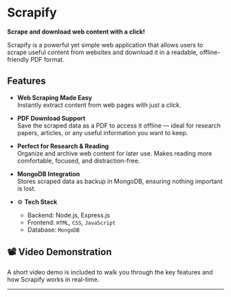 # Scrapify

**Scrape and download web content with a click!**

Scrapify is a powerful yet simple web application that allows users to scrape useful content from websites and download it in a readable, offline-friendly PDF format.

## Features

-  **Web Scraping Made Easy**  
  Instantly extract content from web pages with just a click.

-  **PDF Download Support**  
  Save the scraped data as a PDF to access it offline — ideal for research papers, articles, or any useful information you want to keep.

-  **Perfect for Research & Reading**  
  Organize and archive web content for later use. Makes reading more comfortable, focused, and distraction-free.

-  **MongoDB Integration**  
  Stores scraped data as backup in MongoDB, ensuring nothing important is lost.

- ⚙️ **Tech Stack**  
  - Backend: Node.js, Express.js 
  - Frontend: `HTML`, `CSS`, `JavaScript`  
  - Database: `MongoDB`

## 📽️ Video Demonstration

A short video demo is included to walk you through the key features and how Scrapify works in real-time.

---

